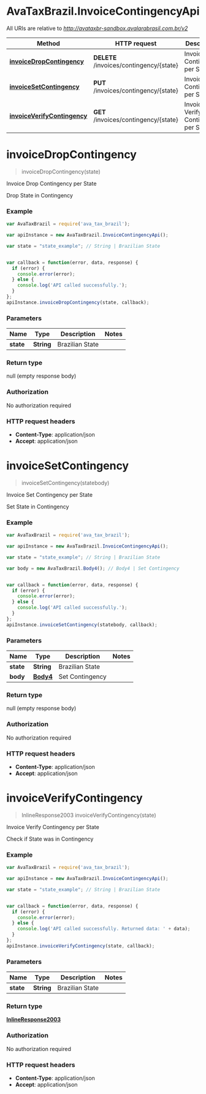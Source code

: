 # AvaTaxBrazil.InvoiceContingencyApi

All URIs are relative to *http://avataxbr-sandbox.avalarabrasil.com.br/v2*

Method | HTTP request | Description
------------- | ------------- | -------------
[**invoiceDropContingency**](InvoiceContingencyApi.md#invoiceDropContingency) | **DELETE** /invoices/contingency/{state} | Invoice Drop Contingency per State
[**invoiceSetContingency**](InvoiceContingencyApi.md#invoiceSetContingency) | **PUT** /invoices/contingency/{state} | Invoice Set Contingency per State
[**invoiceVerifyContingency**](InvoiceContingencyApi.md#invoiceVerifyContingency) | **GET** /invoices/contingency/{state} | Invoice Verify Contingency per State


<a name="invoiceDropContingency"></a>
# **invoiceDropContingency**
> invoiceDropContingency(state)

Invoice Drop Contingency per State

Drop State in Contingency

### Example
```javascript
var AvaTaxBrazil = require('ava_tax_brazil');

var apiInstance = new AvaTaxBrazil.InvoiceContingencyApi();

var state = "state_example"; // String | Brazilian State


var callback = function(error, data, response) {
  if (error) {
    console.error(error);
  } else {
    console.log('API called successfully.');
  }
};
apiInstance.invoiceDropContingency(state, callback);
```

### Parameters

Name | Type | Description  | Notes
------------- | ------------- | ------------- | -------------
 **state** | **String**| Brazilian State | 

### Return type

null (empty response body)

### Authorization

No authorization required

### HTTP request headers

 - **Content-Type**: application/json
 - **Accept**: application/json

<a name="invoiceSetContingency"></a>
# **invoiceSetContingency**
> invoiceSetContingency(statebody)

Invoice Set Contingency per State

Set State in Contingency

### Example
```javascript
var AvaTaxBrazil = require('ava_tax_brazil');

var apiInstance = new AvaTaxBrazil.InvoiceContingencyApi();

var state = "state_example"; // String | Brazilian State

var body = new AvaTaxBrazil.Body4(); // Body4 | Set Contingency


var callback = function(error, data, response) {
  if (error) {
    console.error(error);
  } else {
    console.log('API called successfully.');
  }
};
apiInstance.invoiceSetContingency(statebody, callback);
```

### Parameters

Name | Type | Description  | Notes
------------- | ------------- | ------------- | -------------
 **state** | **String**| Brazilian State | 
 **body** | [**Body4**](Body4.md)| Set Contingency | 

### Return type

null (empty response body)

### Authorization

No authorization required

### HTTP request headers

 - **Content-Type**: application/json
 - **Accept**: application/json

<a name="invoiceVerifyContingency"></a>
# **invoiceVerifyContingency**
> InlineResponse2003 invoiceVerifyContingency(state)

Invoice Verify Contingency per State

Check if State was in Contingency

### Example
```javascript
var AvaTaxBrazil = require('ava_tax_brazil');

var apiInstance = new AvaTaxBrazil.InvoiceContingencyApi();

var state = "state_example"; // String | Brazilian State


var callback = function(error, data, response) {
  if (error) {
    console.error(error);
  } else {
    console.log('API called successfully. Returned data: ' + data);
  }
};
apiInstance.invoiceVerifyContingency(state, callback);
```

### Parameters

Name | Type | Description  | Notes
------------- | ------------- | ------------- | -------------
 **state** | **String**| Brazilian State | 

### Return type

[**InlineResponse2003**](InlineResponse2003.md)

### Authorization

No authorization required

### HTTP request headers

 - **Content-Type**: application/json
 - **Accept**: application/json

